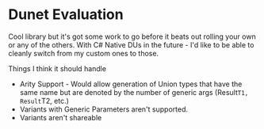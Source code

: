 # Dunet Evaluation
Cool library but it's got some work to go before it beats out rolling your own or any of the others.
With C# Native DUs in the future - I'd like to be able to cleanly switch from my custom ones to those.

Things I think it should handle
- Arity Support - Would allow generation of Union types that have the same name but are denoted by the number of generic args (Result`T1, Result`T2, etc.)
- Variants with Generic Parameters aren't supported. 
- Variants aren't shareable